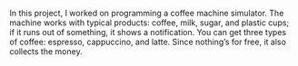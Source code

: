  In this project, I worked on programming a coffee machine simulator. 
 The machine works with typical products: coffee, milk, sugar, and plastic cups; if it runs out of something, it shows a notification. 
 You can get three types of coffee: espresso, cappuccino, and latte. Since nothing’s for free, it also collects the money.
